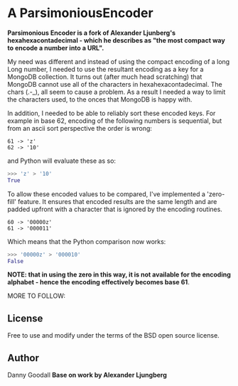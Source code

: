 A ParsimoniousEncoder
=====================

**Parsimonious Encoder is a fork of Alexander Ljunberg's hexahexacontadecimal - which he describes as "the most compact 
way to encode a number into a URL".**

My need was different and instead of using the compact encoding of a long Long number, I needed to use the resultant 
encoding as a key for a MongoDB collection. It turns out (after much head scratching) that MongoDB cannot use all of 
the characters in hexahexacontadecimal. The chars (.-_), all seem to cause a problem. As a result I needed a way to 
limit the characters used, to the onces that MongoDB is happy with. 

In addition, I needed to be able to reliably sort these encoded keys. For example in base 62, encoding of the following 
numbers is sequential, but from an ascii sort perspective the order is wrong:
```
61 -> 'z'
62 -> '10'
```
and Python will evaluate these as so: 
```python
>>> 'z' > '10'
True
```
To allow these encoded values to be compared, I've implemented a 'zero-fill' feature. It ensures that encoded results 
are the same length and are padded upfront with a character that is ignored by the encoding routines.
```
60 -> '00000z'
61 -> '000011'
```
Which means that the Python comparison now works:
```python
>>> '00000z' > '000010'
False
```
**NOTE: that in using the zero in this way, it is not available for the encoding alphabet - hence the encoding effectively
becomes base 61**.

MORE TO FOLLOW:

## License

Free to use and modify under the terms of the BSD open source license.

## Author

Danny Goodall
__Base on work by Alexander Ljungberg__
